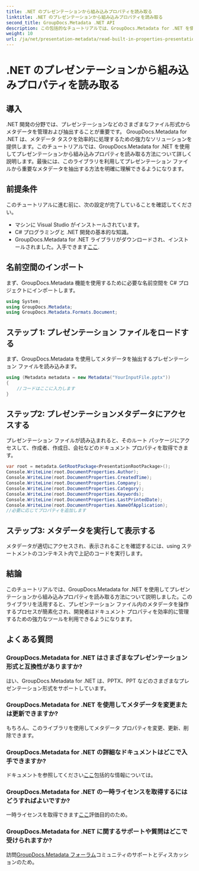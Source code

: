 ```yaml
---
title: .NET のプレゼンテーションから組み込みプロパティを読み取る
linktitle: .NET のプレゼンテーションから組み込みプロパティを読み取る
second_title: GroupDocs.Metadata .NET API
description: この包括的なチュートリアルでは、GroupDocs.Metadata for .NET を使用してプレゼンテーションから組み込みプロパティを抽出する方法を学びます。
weight: 10
url: /ja/net/presentation-metadata/read-built-in-properties-presentations/
---
```


# .NET のプレゼンテーションから組み込みプロパティを読み取る

## 導入
.NET 開発の分野では、プレゼンテーションなどのさまざまなファイル形式からメタデータを管理および抽出することが重要です。 GroupDocs.Metadata for .NET は、メタデータ タスクを効率的に処理するための強力なソリューションを提供します。このチュートリアルでは、GroupDocs.Metadata for .NET を使用してプレゼンテーションから組み込みプロパティを読み取る方法について詳しく説明します。最後には、このライブラリを利用してプレゼンテーション ファイルから重要なメタデータを抽出する方法を明確に理解できるようになります。
## 前提条件
このチュートリアルに進む前に、次の設定が完了していることを確認してください。
- マシンに Visual Studio がインストールされています。
- C# プログラミングと .NET 開発の基本的な知識。
-  GroupDocs.Metadata for .NET ライブラリがダウンロードされ、インストールされました。入手できます[ここ](https://releases.groupdocs.com/metadata/net/).

## 名前空間のインポート
まず、GroupDocs.Metadata 機能を使用するために必要な名前空間を C# プロジェクトにインポートします。
```csharp
using System;
using GroupDocs.Metadata;
using GroupDocs.Metadata.Formats.Document;
```
## ステップ 1: プレゼンテーション ファイルをロードする
まず、GroupDocs.Metadata を使用してメタデータを抽出するプレゼンテーション ファイルを読み込みます。
```csharp
using (Metadata metadata = new Metadata("YourInputFile.pptx"))
{
    //コードはここに入力します
}
```
## ステップ2: プレゼンテーションメタデータにアクセスする
プレゼンテーション ファイルが読み込まれると、そのルート パッケージにアクセスして、作成者、作成日、会社などのドキュメント プロパティを取得できます。
```csharp
var root = metadata.GetRootPackage<PresentationRootPackage>();
Console.WriteLine(root.DocumentProperties.Author);
Console.WriteLine(root.DocumentProperties.CreatedTime);
Console.WriteLine(root.DocumentProperties.Company);
Console.WriteLine(root.DocumentProperties.Category);
Console.WriteLine(root.DocumentProperties.Keywords);
Console.WriteLine(root.DocumentProperties.LastPrintedDate);
Console.WriteLine(root.DocumentProperties.NameOfApplication);
//必要に応じてプロパティを追加します
```
## ステップ3: メタデータを実行して表示する
メタデータが適切にアクセスされ、表示されることを確認するには、using ステートメントのコンテキスト内で上記のコードを実行します。

## 結論
このチュートリアルでは、GroupDocs.Metadata for .NET を使用してプレゼンテーションから組み込みプロパティを読み取る方法について説明しました。このライブラリを活用すると、プレゼンテーション ファイル内のメタデータを操作するプロセスが簡素化され、開発者はドキュメント プロパティを効率的に管理するための強力なツールを利用できるようになります。

## よくある質問
### GroupDocs.Metadata for .NET はさまざまなプレゼンテーション形式と互換性がありますか?
はい、GroupDocs.Metadata for .NET は、PPTX、PPT などのさまざまなプレゼンテーション形式をサポートしています。
### GroupDocs.Metadata for .NET を使用してメタデータを変更または更新できますか?
もちろん、このライブラリを使用してメタデータ プロパティを変更、更新、削除できます。
### GroupDocs.Metadata for .NET の詳細なドキュメントはどこで入手できますか?
ドキュメントを参照してください[ここ](https://tutorials.groupdocs.com/metadata/net/)包括的な情報については。
### GroupDocs.Metadata for .NET の一時ライセンスを取得するにはどうすればよいですか?
一時ライセンスを取得できます[ここ](https://purchase.groupdocs.com/temporary-license/)評価目的のため。
### GroupDocs.Metadata for .NET に関するサポートや質問はどこで受けられますか?
訪問[GroupDocs.Metadata フォーラム](https://forum.groupdocs.com/c/metadata/14)コミュニティのサポートとディスカッションのため。